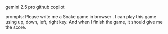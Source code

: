 gemini 2.5 pro
github copilot

prompts:
Please write me a Snake game in browser . I can play this game using up, down, left, right key. And when I finish the game, it should give me the score.
